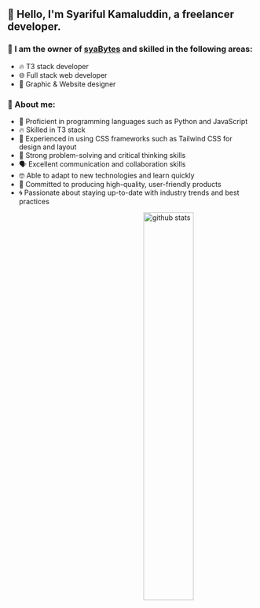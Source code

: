 ## 🌟 Hello, I'm Syariful Kamaluddin, a freelancer developer. 

### 🌟 I am the owner of [syaBytes](https://github.com/syaBytes) and skilled in the following areas:
- 🔥 T3 stack developer
- 🌐 Full stack web developer
- 🎨 Graphic & Website designer

### 🌟 About me:
- 🐍 Proficient in programming languages such as Python and JavaScript
- 🔥 Skilled in T3 stack
- 💅 Experienced in using CSS frameworks such as Tailwind CSS for design and layout
- 🤔 Strong problem-solving and critical thinking skills
- 🗣 Excellent communication and collaboration skills
- 🤓 Able to adapt to new technologies and learn quickly
- 💪 Committed to producing high-quality, user-friendly products
- 🌀 Passionate about staying up-to-date with industry trends and best practices

<img src="https://github-readme-stats.vercel.app/api?username=sya08&show_icons=true&theme=gotham" alt="github stats" width="45%" align="right"/>
